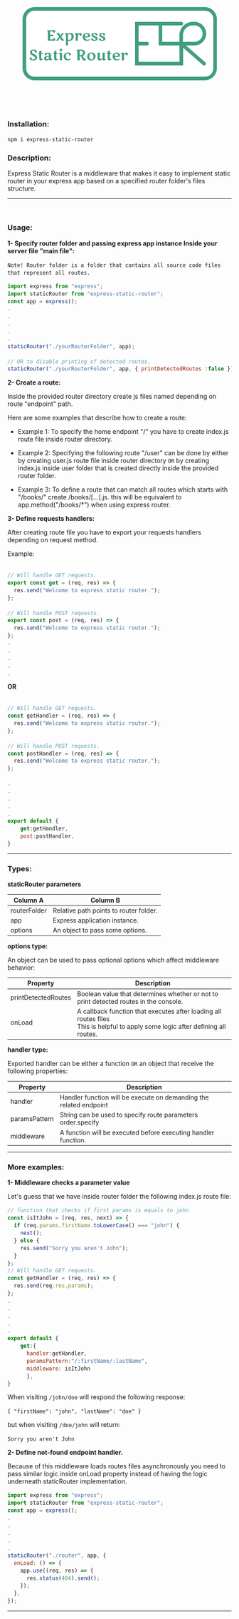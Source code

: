 <p align="center">
<img align="center" src="https://github.com/mohammad0-0ahmad/express-static-router/blob/main/logo.png?raw=true"/>
</p>
<br/><br/><br/>

### Installation:

```sh
npm i express-static-router
```

### Description:

Express Static Router is a middleware that makes it easy to implement static router in your express app based on a specified router folder's files structure.

---

<br/>

### Usage:

**1- Specify router folder and passing express app instance Inside your server file "main file":**

`Note! Router folder is a folder that contains all source code files that represent all routes.`

```javascript
import express from "express";
import staticRouter from "express-static-router";
const app = express();
.
.
.
.
.
staticRouter("./yourRouterFolder", app);

// OR to disable printing of detected routes.
staticRouter("./yourRouterFolder", app, { printDetectedRoutes :false });
```

**2- Create a route:**

Inside the provided router directory create js files named depending on route "endpoint" path.

Here are some examples that describe how to create a route:

- Example 1:
  To specify the home endpoint "/" you have to create index.js route file inside router directory.
  <br/>

- Example 2:
  Specifying the following route "/user" can be done by either by creating user.js route file inside router directory `OR` by creating index.js inside user folder that is created directly inside the provided router folder.
  <br/>

- Example 3:
  To define a route that can match all routes which starts with "/books/" create /books/[...].js. this will be equivalent to app.method("/books/\*") when using express router.

**3- Define requests handlers:**

After creating route file you have to export your requests handlers depending on request method.

Example:

```javascript

// Will handle GET requests.
export const get = (req, res) => {
  res.send("Welcome to express static router.");
};

// Will handle POST requests.
export const post = (req, res) => {
  res.send("Welcome to express static router.");
};
.
.
.
.
.
```

**OR**

```javascript

// Will handle GET requests.
const getHandler = (req, res) => {
  res.send("Welcome to express static router.");
};

// Will handle POST requests.
const postHandler = (req, res) => {
  res.send("Welcome to express static router.");
};

.
.
.
.
.
export default {
    get:getHandler,
    post:postHandler,
}
```

---

### Types:

**staticRouter parameters**

| Column A     | Column B                              |
| ------------ | ------------------------------------- |
| routerFolder | Relative path points to router folder. |
| app          | Express application instance.         |
| options      | An object to pass some options.       |

**options type:**

An object can be used to pass optional options which affect middleware behavior:

| Property            | Description                                                                                                                           |
| ------------------- | ------------------------------------------------------------------------------------------------------------------------------------- |
| printDetectedRoutes | Boolean value that determines whether or not to print detected routes in the console.                                                 |
| onLoad              | A callback function that executes after loading all routes files <br/> This is helpful to apply some logic after defining all routes. |

**handler type:**

Exported handler can be either a function `OR` an object that receive the following properties:

| Property      | Description                                                        |
| ------------- | ------------------------------------------------------------------ |
| handler       | Handler function will be execute on demanding the related endpoint |
| paramsPattern | String can be used to specify route parameters order.specify       |
| middleware    | A function will be executed before executing handler function.     |

---

### More examples:

**1- Middleware checks a parameter value**

Let's guess that we have inside router folder the following index.js route file:

```javascript
// function that checks if first params is equals to john
const isItJohn = (req, res, next) => {
  if (req.params.firstName.toLowerCase() === "john") {
    next();
  } else {
    res.send("Sorry you aren't John");
  }
};
// Will handle GET requests.
const getHandler = (req, res) => {
  res.send(req.res.params);
};
.
.
.
.
.
export default {
    get:{
      handler:getHandler,
      paramsPattern:"/:firstName/:lastName",
      middleware: isItJohn
      },
}

```

When visiting `/john/doe` will respond the following response:

`{ "firstName": "john", "lastName": "doe" }`

but when visiting `/doe/john` will return:

`Sorry you aren't John`

**2- Define not-found endpoint handler.**

Because of this middleware loads routes files asynchronously you need to pass similar logic inside onLoad property instead of having the logic underneath staticRouter implementation.

```javascript
import express from "express";
import staticRouter from "express-static-router";
const app = express();
.
.
.
.
.
staticRouter("./router", app, {
  onLoad: () => {
    app.use((req, res) => {
      res.status(404).send();
    });
  },
});
```

---

